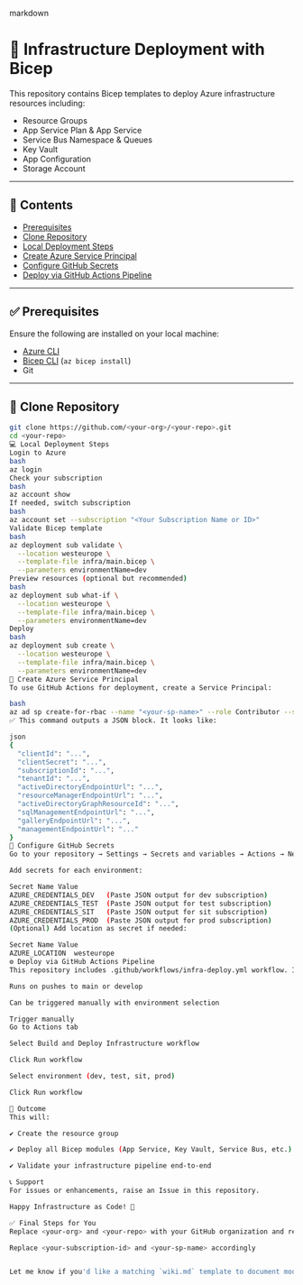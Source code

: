 markdown
# 🚀 Infrastructure Deployment with Bicep

This repository contains Bicep templates to deploy Azure infrastructure resources including:

- Resource Groups  
- App Service Plan & App Service  
- Service Bus Namespace & Queues  
- Key Vault  
- App Configuration
- Storage Account

---

## 📂 **Contents**

- [Prerequisites](#✅-prerequisites)  
- [Clone Repository](#🔁-clone-repository)  
- [Local Deployment Steps](#💻-local-deployment-steps)  
- [Create Azure Service Principal](#🔐-create-azure-service-principal)  
- [Configure GitHub Secrets](#🔧-configure-github-secrets)  
- [Deploy via GitHub Actions Pipeline](#⚙️-deploy-via-github-actions-pipeline)  

---

## ✅ Prerequisites

Ensure the following are installed on your local machine:

- [Azure CLI](https://learn.microsoft.com/cli/azure/install-azure-cli)  
- [Bicep CLI](https://learn.microsoft.com/azure/azure-resource-manager/bicep/install) (`az bicep install`)  
- Git  

---

## 🔁 Clone Repository

```bash
git clone https://github.com/<your-org>/<your-repo>.git
cd <your-repo>
💻 Local Deployment Steps
Login to Azure
bash
az login
Check your subscription
bash
az account show
If needed, switch subscription
bash
az account set --subscription "<Your Subscription Name or ID>"
Validate Bicep template
bash
az deployment sub validate \
  --location westeurope \
  --template-file infra/main.bicep \
  --parameters environmentName=dev
Preview resources (optional but recommended)
bash
az deployment sub what-if \
  --location westeurope \
  --template-file infra/main.bicep \
  --parameters environmentName=dev
Deploy
bash
az deployment sub create \
  --location westeurope \
  --template-file infra/main.bicep \
  --parameters environmentName=dev
🔐 Create Azure Service Principal
To use GitHub Actions for deployment, create a Service Principal:

bash
az ad sp create-for-rbac --name "<your-sp-name>" --role Contributor --scopes /subscriptions/<your-subscription-id> --sdk-auth
✅ This command outputs a JSON block. It looks like:

json
{
  "clientId": "...",
  "clientSecret": "...",
  "subscriptionId": "...",
  "tenantId": "...",
  "activeDirectoryEndpointUrl": "...",
  "resourceManagerEndpointUrl": "...",
  "activeDirectoryGraphResourceId": "...",
  "sqlManagementEndpointUrl": "...",
  "galleryEndpointUrl": "...",
  "managementEndpointUrl": "..."
}
🔧 Configure GitHub Secrets
Go to your repository → Settings → Secrets and variables → Actions → New repository secret

Add secrets for each environment:

Secret Name	Value
AZURE_CREDENTIALS_DEV	(Paste JSON output for dev subscription)
AZURE_CREDENTIALS_TEST	(Paste JSON output for test subscription)
AZURE_CREDENTIALS_SIT	(Paste JSON output for sit subscription)
AZURE_CREDENTIALS_PROD	(Paste JSON output for prod subscription)
(Optional) Add location as secret if needed:

Secret Name	Value
AZURE_LOCATION	westeurope
⚙️ Deploy via GitHub Actions Pipeline
This repository includes .github/workflows/infra-deploy.yml workflow. It:

Runs on pushes to main or develop

Can be triggered manually with environment selection

Trigger manually
Go to Actions tab

Select Build and Deploy Infrastructure workflow

Click Run workflow

Select environment (dev, test, sit, prod)

Click Run workflow

🚀 Outcome
This will:

✔️ Create the resource group

✔️ Deploy all Bicep modules (App Service, Key Vault, Service Bus, etc.)

✔️ Validate your infrastructure pipeline end-to-end

📞 Support
For issues or enhancements, raise an Issue in this repository.

Happy Infrastructure as Code! 🎉

✅ Final Steps for You
Replace <your-org> and <your-repo> with your GitHub organization and repository names

Replace <your-subscription-id> and <your-sp-name> accordingly


Let me know if you'd like a matching `wiki.md` template to document module inte
